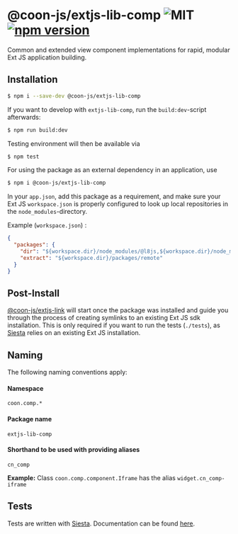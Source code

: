# @coon-js/extjs-lib-comp ![MIT](https://img.shields.io/npm/l/@coon-js/extjs-lib-comp) [![npm version](https://badge.fury.io/js/@coon-js%2Fextjs-lib-comp.svg)](https://badge.fury.io/js/@coon-js%2Fextjs-lib-comp)


Common and extended view component implementations for rapid, modular Ext JS application building.

## Installation
```bash
$ npm i --save-dev @coon-js/extjs-lib-comp
```

If you want to develop with `extjs-lib-comp`, run the `build:dev`-script afterwards:
```bash
$ npm run build:dev
```
Testing environment will then be available via

```bash
$ npm test
```

For using the package as an external dependency in an application, use
```bash
$ npm i @coon-js/extjs-lib-comp
```

In your `app.json`, add this package as a requirement, and make sure your Ext JS `workspace.json`
is properly configured to look up local repositories in the `node_modules`-directory.

Example (`workspace.json`) :
```json 
{
  "packages": {
    "dir": "${workspace.dir}/node_modules/@l8js,${workspace.dir}/node_modules/@conjoon,${workspace.dir}/node_modules/@coon-js,${workspace.dir}/packages/local,${workspace.dir}/packages,${workspace.dir}/node_modules/@sencha/ext-${toolkit.name},${workspace.dir}/node_modules/@sencha/ext-${toolkit.name}-treegrid,${workspace.dir}/node_modules/@sencha/ext-${toolkit.name}-theme-base,${workspace.dir}/node_modules/@sencha/ext-${toolkit.name}-theme-ios,${workspace.dir}/node_modules/@sencha/ext-${toolkit.name}-theme-material,${workspace.dir}/node_modules/@sencha/ext-${toolkit.name}-theme-aria,${workspace.dir}/node_modules/@sencha/ext-${toolkit.name}-theme-neutral,${workspace.dir}/node_modules/@sencha/ext-${toolkit.name}-theme-classic,${workspace.dir}/node_modules/@sencha/ext-${toolkit.name}-theme-gray,${workspace.dir}/node_modules/@sencha/ext-${toolkit.name}-theme-crisp,${workspace.dir}/node_modules/@sencha/ext-${toolkit.name}-theme-crisp-touch,${workspace.dir}/node_modules/@sencha/ext-${toolkit.name}-theme-neptune,${workspace.dir}/node_modules/@sencha/ext-${toolkit.name}-theme-neptune-touch,${workspace.dir}/node_modules/@sencha/ext-${toolkit.name}-theme-triton,${workspace.dir}/node_modules/@sencha/ext-${toolkit.name}-theme-graphite,${workspace.dir}/node_modules/@sencha/ext-${toolkit.name}-theme-material,${workspace.dir}/node_modules/@sencha/ext-calendar,${workspace.dir}/node_modules/@sencha/ext-charts,${workspace.dir}/node_modules/@sencha/ext-d3,${workspace.dir}/node_modules/@sencha/ext-exporter,${workspace.dir}/node_modules/@sencha/ext-pivot,${workspace.dir}/node_modules/@sencha/ext-pivot-d3,${workspace.dir}/node_modules/@sencha/ext-ux,${workspace.dir}/node_modules/@sencha/ext-font-ios",
    "extract": "${workspace.dir}/packages/remote"
  }
}
```

## Post-Install
[@coon-js/extjs-link](https://npmjs.org/coon-js/extjs-link) will start once the package was installed and guide you
through the process of creating symlinks to an existing Ext JS sdk installation.
This is only required if you want to run the tests (`./tests`), as [Siesta](https//npmjs.org/siesta-lite) relies on
an existing Ext JS installation.

## Naming
The following naming conventions apply:

#### Namespace
`coon.comp.*`
#### Package name
`extjs-lib-comp`
#### Shorthand to be used with providing aliases
`cn_comp`

**Example:**
Class `coon.comp.component.Iframe` has the alias `widget.cn_comp-iframe`

## Tests
Tests are written with [Siesta](https://bryntum.com/siesta). Documentation can be found [here](./tests/README.md).
